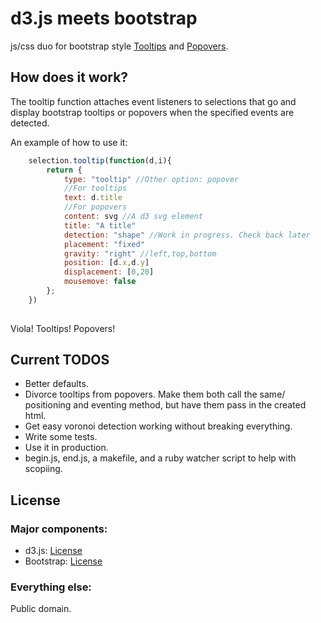 # d3.js meets bootstrap
js/css duo for bootstrap style [Tooltips](http://bl.ocks.org/2981335) and [Popovers](http://bl.ocks.org/3012212).

## How does it work?  
The tooltip function attaches event listeners to
selections that go and display bootstrap tooltips or popovers when
the specified events are detected.

An example of how to use it:
```javascript
    selection.tooltip(function(d,i){
        return {        
            type: "tooltip" //Other option: popover
            //For tooltips
            text: d.title
            //For popovers
            content: svg //A d3 svg element
            title: "A title"
            detection: "shape" //Work in progress. Check back later
            placement: "fixed"
            gravity: "right" //left,top,bottom
            position: [d.x,d.y]
            displacement: [0,20]            
            mousemove: false
        };
    })
    
```
    
Viola! Tooltips! Popovers!
## Current TODOS
* Better defaults.
* Divorce tooltips from popovers. Make them both call the same/
  positioning and eventing method, but have them pass in the created
  html.
* Get easy voronoi detection working without breaking everything. 
* Write some tests. 
* Use it in production. 
* begin.js, end.js, a makefile, and a ruby watcher script to help with scopiing. 
## License

### Major components:
* d3.js: [License](https://github.com/mbostock/d3/blob/master/LICENSE)
* Bootstrap: [License](https://github.com/twitter/bootstrap/blob/master/LICENSE)

### Everything else:

Public domain. 
